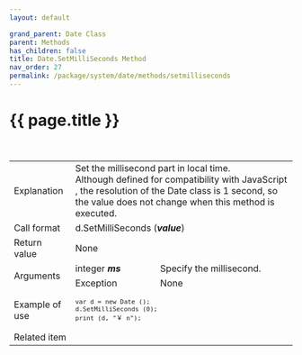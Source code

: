 ```yaml
---
layout: default

grand_parent: Date Class
parent: Methods
has_children: false
title: Date.SetMilliSeconds Method
nav_order: 27
permalink: /package/system/date/methods/setmilliseconds
---
```

# {{ page.title }}


<table>
  <tr>
    <td>Explanation</td>
    <td colspan="2">Set the millisecond part in local time.<br>Although defined for compatibility with JavaScript , the resolution of the Date class is 1 second, so the value does not change when this method is executed.</td>
  </tr>
 　<tr>
    <td>Call format</td>
    <td colspan="2">d.SetMilliSeconds (<b><i>value</i></b>)</td>
  </tr>
  <tr>
    <td>Return value</td>
    <td colspan="2">None</td>
  </tr>  
  <tr>
    <td rowspan="2">Arguments</td>
    <td>integer  <b><i>ms</i></b></td>
    <td>Specify the millisecond.</td>
  </tr>
  <tr>
    <td>Exception</td>
    <td colspan="2">None</td>
  </tr>
  <tr>
    <td>Example of use</td>
    <td colspan="2"><code><pre>var d = new Date ();
d.SetMilliSeconds (0);
print (d, "￥ n");</pre></code></td>
  </tr>
  <tr>
    <td>Related item</td>
    <td colspan="2"></td>
  </tr>
</table>
